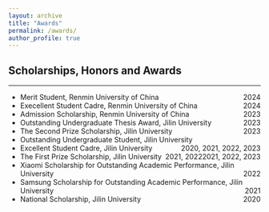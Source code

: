 ```yaml
---
layout: archive
title: "Awards"
permalink: /awards/
author_profile: true
---
```


## Scholarships, Honors and Awards
---
* Merit Student, Renmin University of China <span style="float: right;">2024</span>
* Execellent Student Cadre, Renmin University of China <span style="float: right;">2024</span>
* Admission Scholarship, Renmin University of China <span style="float: right;">2023</span>
* Outstanding Undergraduate Thesis Award, Jilin University <span style="float: right;">2023</span>
* The Second Prize Scholarship, Jilin University <span style="float: right;">2023</span>
* Outstanding Undergraduate Student, Jilin University <span style="float: right;">2020, 2021, 2022, 2023</span>
* Excellent Student Cadre, Jilin University <span style="float: right;">2021, 2022, 2023</span>
* The First Prize Scholarship, Jilin University <span style="float: right;">2021, 2022</span>
* Xiaomi Scholarship for Outstanding Academic Performance, Jilin University <span style="float: right;">2022</span>
* Samsung Scholarship for Outstanding Academic Performance, Jilin University <span style="float: right;">2021</span>
* National Scholarship, Jilin University <span style="float: right;">2020</span>